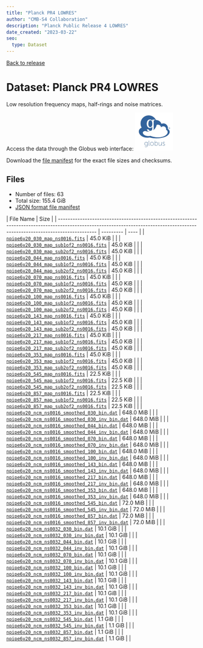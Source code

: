 ```yaml
---
title: "Planck PR4 LOWRES"
author: "CMB-S4 Collaboration"
description: "Planck Public Release 4 LOWRES"
date_created: "2023-03-22"
seo:
  type: Dataset
---
```


[Back to release](./planck_pr4.html#datasets)

# Dataset: Planck PR4 LOWRES

Low resolution frequency maps, half-rings and noise matrices.

Access the data through the Globus web interface: [![Download via Globus](images/globus-logo.png)](https://app.globus.org/file-manager?origin_id=38f01147-f09e-483d-a552-3866669a846d&origin_path=%2Fpublic%2Fplanck%2Fplanck_pr4%2Flowres%2F)

Download the [file manifest](https://g-456d30.0ed28.75bc.data.globus.org/public/planck/planck_pr4/lowres/manifest.json) for the exact file sizes and checksums.

## Files

- Number of files: 63
- Total size: 155.4 GiB
- [JSON format file manifest](https://g-456d30.0ed28.75bc.data.globus.org/public/planck/planck_pr4/lowres/manifest.json)

|                                                                                  File Name                                                                                   | Size |
| ---------------------------------------------------------------------------------------------------------------------------------------------------------------------------- | --------- | ---- |
| [`npipe6v20_030_map_ns0016.fits`](https://g-456d30.0ed28.75bc.data.globus.org/public/planck/planck_pr4/lowres/npipe6v20_030_map_ns0016.fits)                                 | 45.0 KiB  |      |
| [`npipe6v20_030_map_sub1of2_ns0016.fits`](https://g-456d30.0ed28.75bc.data.globus.org/public/planck/planck_pr4/lowres/npipe6v20_030_map_sub1of2_ns0016.fits)                 | 45.0 KiB  |      |
| [`npipe6v20_030_map_sub2of2_ns0016.fits`](https://g-456d30.0ed28.75bc.data.globus.org/public/planck/planck_pr4/lowres/npipe6v20_030_map_sub2of2_ns0016.fits)                 | 45.0 KiB  |      |
| [`npipe6v20_044_map_ns0016.fits`](https://g-456d30.0ed28.75bc.data.globus.org/public/planck/planck_pr4/lowres/npipe6v20_044_map_ns0016.fits)                                 | 45.0 KiB  |      |
| [`npipe6v20_044_map_sub1of2_ns0016.fits`](https://g-456d30.0ed28.75bc.data.globus.org/public/planck/planck_pr4/lowres/npipe6v20_044_map_sub1of2_ns0016.fits)                 | 45.0 KiB  |      |
| [`npipe6v20_044_map_sub2of2_ns0016.fits`](https://g-456d30.0ed28.75bc.data.globus.org/public/planck/planck_pr4/lowres/npipe6v20_044_map_sub2of2_ns0016.fits)                 | 45.0 KiB  |      |
| [`npipe6v20_070_map_ns0016.fits`](https://g-456d30.0ed28.75bc.data.globus.org/public/planck/planck_pr4/lowres/npipe6v20_070_map_ns0016.fits)                                 | 45.0 KiB  |      |
| [`npipe6v20_070_map_sub1of2_ns0016.fits`](https://g-456d30.0ed28.75bc.data.globus.org/public/planck/planck_pr4/lowres/npipe6v20_070_map_sub1of2_ns0016.fits)                 | 45.0 KiB  |      |
| [`npipe6v20_070_map_sub2of2_ns0016.fits`](https://g-456d30.0ed28.75bc.data.globus.org/public/planck/planck_pr4/lowres/npipe6v20_070_map_sub2of2_ns0016.fits)                 | 45.0 KiB  |      |
| [`npipe6v20_100_map_ns0016.fits`](https://g-456d30.0ed28.75bc.data.globus.org/public/planck/planck_pr4/lowres/npipe6v20_100_map_ns0016.fits)                                 | 45.0 KiB  |      |
| [`npipe6v20_100_map_sub1of2_ns0016.fits`](https://g-456d30.0ed28.75bc.data.globus.org/public/planck/planck_pr4/lowres/npipe6v20_100_map_sub1of2_ns0016.fits)                 | 45.0 KiB  |      |
| [`npipe6v20_100_map_sub2of2_ns0016.fits`](https://g-456d30.0ed28.75bc.data.globus.org/public/planck/planck_pr4/lowres/npipe6v20_100_map_sub2of2_ns0016.fits)                 | 45.0 KiB  |      |
| [`npipe6v20_143_map_ns0016.fits`](https://g-456d30.0ed28.75bc.data.globus.org/public/planck/planck_pr4/lowres/npipe6v20_143_map_ns0016.fits)                                 | 45.0 KiB  |      |
| [`npipe6v20_143_map_sub1of2_ns0016.fits`](https://g-456d30.0ed28.75bc.data.globus.org/public/planck/planck_pr4/lowres/npipe6v20_143_map_sub1of2_ns0016.fits)                 | 45.0 KiB  |      |
| [`npipe6v20_143_map_sub2of2_ns0016.fits`](https://g-456d30.0ed28.75bc.data.globus.org/public/planck/planck_pr4/lowres/npipe6v20_143_map_sub2of2_ns0016.fits)                 | 45.0 KiB  |      |
| [`npipe6v20_217_map_ns0016.fits`](https://g-456d30.0ed28.75bc.data.globus.org/public/planck/planck_pr4/lowres/npipe6v20_217_map_ns0016.fits)                                 | 45.0 KiB  |      |
| [`npipe6v20_217_map_sub1of2_ns0016.fits`](https://g-456d30.0ed28.75bc.data.globus.org/public/planck/planck_pr4/lowres/npipe6v20_217_map_sub1of2_ns0016.fits)                 | 45.0 KiB  |      |
| [`npipe6v20_217_map_sub2of2_ns0016.fits`](https://g-456d30.0ed28.75bc.data.globus.org/public/planck/planck_pr4/lowres/npipe6v20_217_map_sub2of2_ns0016.fits)                 | 45.0 KiB  |      |
| [`npipe6v20_353_map_ns0016.fits`](https://g-456d30.0ed28.75bc.data.globus.org/public/planck/planck_pr4/lowres/npipe6v20_353_map_ns0016.fits)                                 | 45.0 KiB  |      |
| [`npipe6v20_353_map_sub1of2_ns0016.fits`](https://g-456d30.0ed28.75bc.data.globus.org/public/planck/planck_pr4/lowres/npipe6v20_353_map_sub1of2_ns0016.fits)                 | 45.0 KiB  |      |
| [`npipe6v20_353_map_sub2of2_ns0016.fits`](https://g-456d30.0ed28.75bc.data.globus.org/public/planck/planck_pr4/lowres/npipe6v20_353_map_sub2of2_ns0016.fits)                 | 45.0 KiB  |      |
| [`npipe6v20_545_map_ns0016.fits`](https://g-456d30.0ed28.75bc.data.globus.org/public/planck/planck_pr4/lowres/npipe6v20_545_map_ns0016.fits)                                 | 22.5 KiB  |      |
| [`npipe6v20_545_map_sub1of2_ns0016.fits`](https://g-456d30.0ed28.75bc.data.globus.org/public/planck/planck_pr4/lowres/npipe6v20_545_map_sub1of2_ns0016.fits)                 | 22.5 KiB  |      |
| [`npipe6v20_545_map_sub2of2_ns0016.fits`](https://g-456d30.0ed28.75bc.data.globus.org/public/planck/planck_pr4/lowres/npipe6v20_545_map_sub2of2_ns0016.fits)                 | 22.5 KiB  |      |
| [`npipe6v20_857_map_ns0016.fits`](https://g-456d30.0ed28.75bc.data.globus.org/public/planck/planck_pr4/lowres/npipe6v20_857_map_ns0016.fits)                                 | 22.5 KiB  |      |
| [`npipe6v20_857_map_sub1of2_ns0016.fits`](https://g-456d30.0ed28.75bc.data.globus.org/public/planck/planck_pr4/lowres/npipe6v20_857_map_sub1of2_ns0016.fits)                 | 22.5 KiB  |      |
| [`npipe6v20_857_map_sub2of2_ns0016.fits`](https://g-456d30.0ed28.75bc.data.globus.org/public/planck/planck_pr4/lowres/npipe6v20_857_map_sub2of2_ns0016.fits)                 | 22.5 KiB  |      |
| [`npipe6v20_ncm_ns0016_smoothed_030_bin.dat`](https://g-456d30.0ed28.75bc.data.globus.org/public/planck/planck_pr4/lowres/npipe6v20_ncm_ns0016_smoothed_030_bin.dat)         | 648.0 MiB |      |
| [`npipe6v20_ncm_ns0016_smoothed_030_inv_bin.dat`](https://g-456d30.0ed28.75bc.data.globus.org/public/planck/planck_pr4/lowres/npipe6v20_ncm_ns0016_smoothed_030_inv_bin.dat) | 648.0 MiB |      |
| [`npipe6v20_ncm_ns0016_smoothed_044_bin.dat`](https://g-456d30.0ed28.75bc.data.globus.org/public/planck/planck_pr4/lowres/npipe6v20_ncm_ns0016_smoothed_044_bin.dat)         | 648.0 MiB |      |
| [`npipe6v20_ncm_ns0016_smoothed_044_inv_bin.dat`](https://g-456d30.0ed28.75bc.data.globus.org/public/planck/planck_pr4/lowres/npipe6v20_ncm_ns0016_smoothed_044_inv_bin.dat) | 648.0 MiB |      |
| [`npipe6v20_ncm_ns0016_smoothed_070_bin.dat`](https://g-456d30.0ed28.75bc.data.globus.org/public/planck/planck_pr4/lowres/npipe6v20_ncm_ns0016_smoothed_070_bin.dat)         | 648.0 MiB |      |
| [`npipe6v20_ncm_ns0016_smoothed_070_inv_bin.dat`](https://g-456d30.0ed28.75bc.data.globus.org/public/planck/planck_pr4/lowres/npipe6v20_ncm_ns0016_smoothed_070_inv_bin.dat) | 648.0 MiB |      |
| [`npipe6v20_ncm_ns0016_smoothed_100_bin.dat`](https://g-456d30.0ed28.75bc.data.globus.org/public/planck/planck_pr4/lowres/npipe6v20_ncm_ns0016_smoothed_100_bin.dat)         | 648.0 MiB |      |
| [`npipe6v20_ncm_ns0016_smoothed_100_inv_bin.dat`](https://g-456d30.0ed28.75bc.data.globus.org/public/planck/planck_pr4/lowres/npipe6v20_ncm_ns0016_smoothed_100_inv_bin.dat) | 648.0 MiB |      |
| [`npipe6v20_ncm_ns0016_smoothed_143_bin.dat`](https://g-456d30.0ed28.75bc.data.globus.org/public/planck/planck_pr4/lowres/npipe6v20_ncm_ns0016_smoothed_143_bin.dat)         | 648.0 MiB |      |
| [`npipe6v20_ncm_ns0016_smoothed_143_inv_bin.dat`](https://g-456d30.0ed28.75bc.data.globus.org/public/planck/planck_pr4/lowres/npipe6v20_ncm_ns0016_smoothed_143_inv_bin.dat) | 648.0 MiB |      |
| [`npipe6v20_ncm_ns0016_smoothed_217_bin.dat`](https://g-456d30.0ed28.75bc.data.globus.org/public/planck/planck_pr4/lowres/npipe6v20_ncm_ns0016_smoothed_217_bin.dat)         | 648.0 MiB |      |
| [`npipe6v20_ncm_ns0016_smoothed_217_inv_bin.dat`](https://g-456d30.0ed28.75bc.data.globus.org/public/planck/planck_pr4/lowres/npipe6v20_ncm_ns0016_smoothed_217_inv_bin.dat) | 648.0 MiB |      |
| [`npipe6v20_ncm_ns0016_smoothed_353_bin.dat`](https://g-456d30.0ed28.75bc.data.globus.org/public/planck/planck_pr4/lowres/npipe6v20_ncm_ns0016_smoothed_353_bin.dat)         | 648.0 MiB |      |
| [`npipe6v20_ncm_ns0016_smoothed_353_inv_bin.dat`](https://g-456d30.0ed28.75bc.data.globus.org/public/planck/planck_pr4/lowres/npipe6v20_ncm_ns0016_smoothed_353_inv_bin.dat) | 648.0 MiB |      |
| [`npipe6v20_ncm_ns0016_smoothed_545_bin.dat`](https://g-456d30.0ed28.75bc.data.globus.org/public/planck/planck_pr4/lowres/npipe6v20_ncm_ns0016_smoothed_545_bin.dat)         | 72.0 MiB  |      |
| [`npipe6v20_ncm_ns0016_smoothed_545_inv_bin.dat`](https://g-456d30.0ed28.75bc.data.globus.org/public/planck/planck_pr4/lowres/npipe6v20_ncm_ns0016_smoothed_545_inv_bin.dat) | 72.0 MiB  |      |
| [`npipe6v20_ncm_ns0016_smoothed_857_bin.dat`](https://g-456d30.0ed28.75bc.data.globus.org/public/planck/planck_pr4/lowres/npipe6v20_ncm_ns0016_smoothed_857_bin.dat)         | 72.0 MiB  |      |
| [`npipe6v20_ncm_ns0016_smoothed_857_inv_bin.dat`](https://g-456d30.0ed28.75bc.data.globus.org/public/planck/planck_pr4/lowres/npipe6v20_ncm_ns0016_smoothed_857_inv_bin.dat) | 72.0 MiB  |      |
| [`npipe6v20_ncm_ns0032_030_bin.dat`](https://g-456d30.0ed28.75bc.data.globus.org/public/planck/planck_pr4/lowres/npipe6v20_ncm_ns0032_030_bin.dat)                           | 10.1 GiB  |      |
| [`npipe6v20_ncm_ns0032_030_inv_bin.dat`](https://g-456d30.0ed28.75bc.data.globus.org/public/planck/planck_pr4/lowres/npipe6v20_ncm_ns0032_030_inv_bin.dat)                   | 10.1 GiB  |      |
| [`npipe6v20_ncm_ns0032_044_bin.dat`](https://g-456d30.0ed28.75bc.data.globus.org/public/planck/planck_pr4/lowres/npipe6v20_ncm_ns0032_044_bin.dat)                           | 10.1 GiB  |      |
| [`npipe6v20_ncm_ns0032_044_inv_bin.dat`](https://g-456d30.0ed28.75bc.data.globus.org/public/planck/planck_pr4/lowres/npipe6v20_ncm_ns0032_044_inv_bin.dat)                   | 10.1 GiB  |      |
| [`npipe6v20_ncm_ns0032_070_bin.dat`](https://g-456d30.0ed28.75bc.data.globus.org/public/planck/planck_pr4/lowres/npipe6v20_ncm_ns0032_070_bin.dat)                           | 10.1 GiB  |      |
| [`npipe6v20_ncm_ns0032_070_inv_bin.dat`](https://g-456d30.0ed28.75bc.data.globus.org/public/planck/planck_pr4/lowres/npipe6v20_ncm_ns0032_070_inv_bin.dat)                   | 10.1 GiB  |      |
| [`npipe6v20_ncm_ns0032_100_bin.dat`](https://g-456d30.0ed28.75bc.data.globus.org/public/planck/planck_pr4/lowres/npipe6v20_ncm_ns0032_100_bin.dat)                           | 10.1 GiB  |      |
| [`npipe6v20_ncm_ns0032_100_inv_bin.dat`](https://g-456d30.0ed28.75bc.data.globus.org/public/planck/planck_pr4/lowres/npipe6v20_ncm_ns0032_100_inv_bin.dat)                   | 10.1 GiB  |      |
| [`npipe6v20_ncm_ns0032_143_bin.dat`](https://g-456d30.0ed28.75bc.data.globus.org/public/planck/planck_pr4/lowres/npipe6v20_ncm_ns0032_143_bin.dat)                           | 10.1 GiB  |      |
| [`npipe6v20_ncm_ns0032_143_inv_bin.dat`](https://g-456d30.0ed28.75bc.data.globus.org/public/planck/planck_pr4/lowres/npipe6v20_ncm_ns0032_143_inv_bin.dat)                   | 10.1 GiB  |      |
| [`npipe6v20_ncm_ns0032_217_bin.dat`](https://g-456d30.0ed28.75bc.data.globus.org/public/planck/planck_pr4/lowres/npipe6v20_ncm_ns0032_217_bin.dat)                           | 10.1 GiB  |      |
| [`npipe6v20_ncm_ns0032_217_inv_bin.dat`](https://g-456d30.0ed28.75bc.data.globus.org/public/planck/planck_pr4/lowres/npipe6v20_ncm_ns0032_217_inv_bin.dat)                   | 10.1 GiB  |      |
| [`npipe6v20_ncm_ns0032_353_bin.dat`](https://g-456d30.0ed28.75bc.data.globus.org/public/planck/planck_pr4/lowres/npipe6v20_ncm_ns0032_353_bin.dat)                           | 10.1 GiB  |      |
| [`npipe6v20_ncm_ns0032_353_inv_bin.dat`](https://g-456d30.0ed28.75bc.data.globus.org/public/planck/planck_pr4/lowres/npipe6v20_ncm_ns0032_353_inv_bin.dat)                   | 10.1 GiB  |      |
| [`npipe6v20_ncm_ns0032_545_bin.dat`](https://g-456d30.0ed28.75bc.data.globus.org/public/planck/planck_pr4/lowres/npipe6v20_ncm_ns0032_545_bin.dat)                           | 1.1 GiB   |      |
| [`npipe6v20_ncm_ns0032_545_inv_bin.dat`](https://g-456d30.0ed28.75bc.data.globus.org/public/planck/planck_pr4/lowres/npipe6v20_ncm_ns0032_545_inv_bin.dat)                   | 1.1 GiB   |      |
| [`npipe6v20_ncm_ns0032_857_bin.dat`](https://g-456d30.0ed28.75bc.data.globus.org/public/planck/planck_pr4/lowres/npipe6v20_ncm_ns0032_857_bin.dat)                           | 1.1 GiB   |      |
| [`npipe6v20_ncm_ns0032_857_inv_bin.dat`](https://g-456d30.0ed28.75bc.data.globus.org/public/planck/planck_pr4/lowres/npipe6v20_ncm_ns0032_857_inv_bin.dat)                   | 1.1 GiB   |      |
